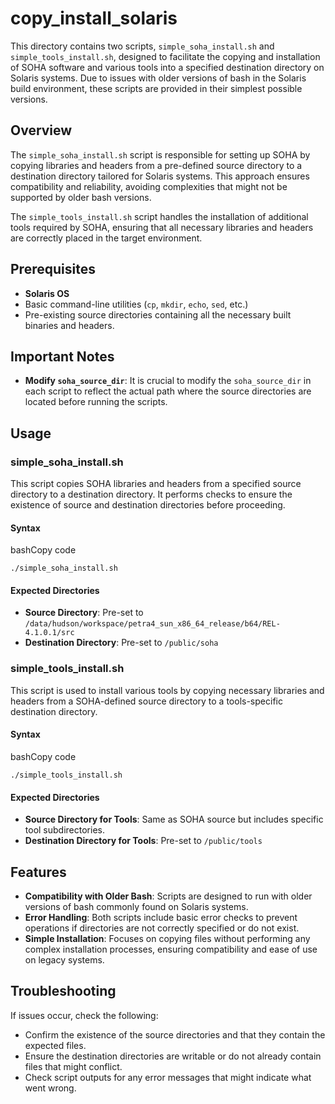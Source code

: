 # copy_install_solaris

This directory contains two scripts, `simple_soha_install.sh` and `simple_tools_install.sh`, designed to facilitate the copying and installation of SOHA software and various tools into a specified destination directory on Solaris systems. Due to issues with older versions of bash in the Solaris build environment, these scripts are provided in their simplest possible versions.

## Overview

The `simple_soha_install.sh` script is responsible for setting up SOHA by copying libraries and headers from a pre-defined source directory to a destination directory tailored for Solaris systems. This approach ensures compatibility and reliability, avoiding complexities that might not be supported by older bash versions.

The `simple_tools_install.sh` script handles the installation of additional tools required by SOHA, ensuring that all necessary libraries and headers are correctly placed in the target environment.

## Prerequisites

- **Solaris OS**
- Basic command-line utilities (`cp`, `mkdir`, `echo`, `sed`, etc.)
- Pre-existing source directories containing all the necessary built binaries and headers.

## Important Notes

- **Modify `soha_source_dir`**: It is crucial to modify the `soha_source_dir` in each script to reflect the actual path where the source directories are located before running the scripts.

## Usage

### simple_soha_install.sh

This script copies SOHA libraries and headers from a specified source directory to a destination directory. It performs checks to ensure the existence of source and destination directories before proceeding.

#### Syntax

bashCopy code

`./simple_soha_install.sh`

#### Expected Directories

- **Source Directory**: Pre-set to `/data/hudson/workspace/petra4_sun_x86_64_release/b64/REL-4.1.0.1/src`
- **Destination Directory**: Pre-set to `/public/soha`

### simple_tools_install.sh

This script is used to install various tools by copying necessary libraries and headers from a SOHA-defined source directory to a tools-specific destination directory.

#### Syntax

bashCopy code

`./simple_tools_install.sh`

#### Expected Directories

- **Source Directory for Tools**: Same as SOHA source but includes specific tool subdirectories.
- **Destination Directory for Tools**: Pre-set to `/public/tools`

## Features

- **Compatibility with Older Bash**: Scripts are designed to run with older versions of bash commonly found on Solaris systems.
- **Error Handling**: Both scripts include basic error checks to prevent operations if directories are not correctly specified or do not exist.
- **Simple Installation**: Focuses on copying files without performing any complex installation processes, ensuring compatibility and ease of use on legacy systems.

## Troubleshooting

If issues occur, check the following:

- Confirm the existence of the source directories and that they contain the expected files.
- Ensure the destination directories are writable or do not already contain files that might conflict.
- Check script outputs for any error messages that might indicate what went wrong.
